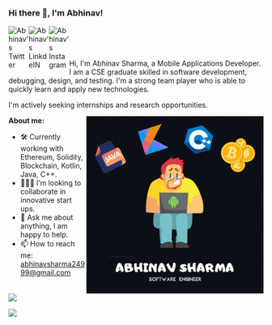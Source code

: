 ### Hi there 👋, I'm Abhinav!

<a href="https://twitter.com/abhinavv_24">
  <img align="left" alt="Abhinav's Twitter" width="40px" src="https://img.icons8.com/nolan/2x/twitter-squared.png" />
</a>
<a href="https://www.linkedin.com/in/abhinav-sharma-17477a134/">
  <img align="left" alt="Abhinav's LinkdeIN" width="40px" src="https://img.icons8.com/nolan/2x/linkedin.png" />
</a>
<a href="https://instagram.com/abhinavv.24">
  <img align="left" alt="Abhinav's Instagram" width="40px" src="https://img.icons8.com/nolan/2x/instagram-new.png" />
</a>

<br />
<br />
<br />

Hi, I'm Abhinav Sharma, a Mobile Applications Developer. I am a CSE graduate skilled in software development, debugging, design, and testing. I'm a strong team player who is able to quickly learn and apply new technologies.

I'm actively seeking internships and research opportunities.

  <img align="right" height="350" width="350" alt="GIF" src="https://github.com/AbhinavSharma24/AbhinavSharma24/blob/master/Abhinav%20Sharma%20-%20GIF.gif" />

**About me:**

- 🛠 Currently working with Ethereum, Solidity, Blockchain, Kotlin, Java, C++.
- 👨🏻‍💻 I’m looking to collaborate in innovative start ups.
- 💬 Ask me about anything, I am happy to help.
- 📫 How to reach me: abhinavsharma24999@gmail.com

<br />
<img align="center" src="https://github-readme-stats.vercel.app/api/top-langs/?username=abhinavsharma24&layout=compact&theme=dark"/>


<br />

![](https://activity-graph.herokuapp.com/graph?username=abhinavsharma24&theme=react-dark&hide_border=true&area=true)


<!-- 
<br />
![Top Languages](https://github-readme-stats.vercel.app/api/top-langs/?username=abhinavsharma24)
 -->
